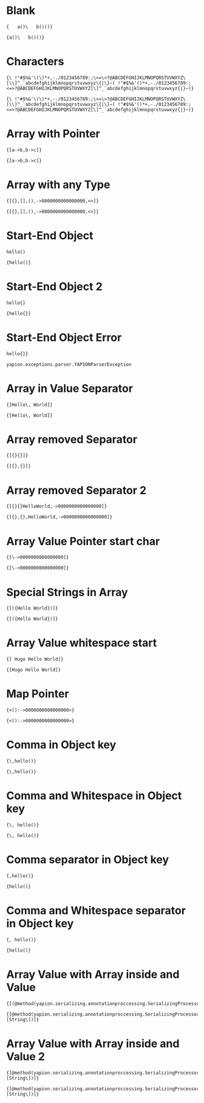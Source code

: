 # Blank
```I
{   a()\   b()()}
```

```O
{a()\   b()()}
```

# Characters
```I
{\ !"#$%&'\(\)*+,-./0123456789:;\<=\>?@ABCDEFGHIJKLMNOPQRSTUVWXYZ\[\\]^_`abcdefghijklmnopqrstuvwxyz\{|\}~( !"#$%&'()*+,-./0123456789:;<=>?@ABCDEFGHIJKLMNOPQRSTUVWXYZ[\]^_`abcdefghijklmnopqrstuvwxyz{|}~)}
```

```O
{\ !"#$%&'\(\)*+,-./0123456789:;\<=\>?@ABCDEFGHIJKLMNOPQRSTUVWXYZ\[\\]^_`abcdefghijklmnopqrstuvwxyz\{|\}~( !"#$%&'()*+,-./0123456789:;<=>?@ABCDEFGHIJKLMNOPQRSTUVWXYZ[\]^_`abcdefghijklmnopqrstuvwxyz{|}~)}
```

# Array with Pointer
```I
{[a->b,b->c]}
```

```O
{[a->b,b->c]}
```

# Array with any Type
```I
{[{},[],(),->0000000000000000,<>]}
```

```O
{[{},[],(),->0000000000000000,<>]}
```

# Start-End Object
```I
hello()
```

```O
{hello()}
```

# Start-End Object 2
```I
hello{}
```

```O
{hello{}}
```

# Start-End Object Error
```I
hello{}}
```

```E
yapion.exceptions.parser.YAPIONParserException
```

# Array in Value Separator
```I
{[Hello\, World]}
```

```O
{[Hello\, World]}
```

# Array removed Separator
```I
{[{}{}]}
```

```O
{[{},{}]}
```

# Array removed Separator 2
```I
{[{}{}HelloWorld,->0000000000000000]}
```

```O
{[{},{},HelloWorld,->0000000000000000]}
```

# Array Value Pointer start char
```I
{[\->0000000000000000]}
```

```O
{[\->0000000000000000]}
```

# Special Strings in Array
```I
{[({Hello World})]}
```

```O
{[({Hello World})]}
```

# Array Value whitespace start
```I
{[ Hugo Hello World]}
```

```O
{[Hugo Hello World]}
```

# Map Pointer
```I
{<():->0000000000000000>}
```

```O
{<():->0000000000000000>}
```

# Comma in Object key
```I
{\,hello()}
```

```O
{\,hello()}
```

# Comma and Whitespace in Object key
```I
{\, hello()}
```

```O
{\, hello()}
```

# Comma separator in Object key
```I
{,hello()}
```

```O
{hello()}
```

# Comma and Whitespace separator in Object key
```I
{, hello()}
```

```O
{hello()}
```

# Array Value with Array inside and Value
```I
{[(@method(yapion.serializing.annotationproccessing.SerializingProcessor#test[String]))]}
```

```O
{[@method(yapion.serializing.annotationproccessing.SerializingProcessor#test\[String\])]}
```

# Array Value with Array inside and Value 2
```I
{[@method(yapion.serializing.annotationproccessing.SerializingProcessor#test\[String\])]}
```

```O
{[@method(yapion.serializing.annotationproccessing.SerializingProcessor#test\[String\])]}
```